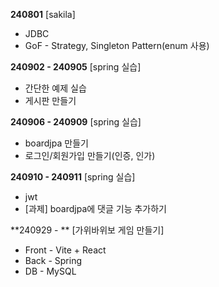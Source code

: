 **240801**
[sakila]
* JDBC
* GoF - Strategy, Singleton Pattern(enum 사용)<br/>

**240902 - 240905**
[spring 실습]
* 간단한 예제 실습
* 게시판 만들기<br/>

**240906 - 240909**
[spring 실습]
* boardjpa 만들기
* 로그인/회원가입 만들기(인증, 인가)<br/>

**240910 - 240911**
[spring 실습]
* jwt
* [과제] boardjpa에 댓글 기능 추가하기<br/>

**240929 - **
[가위바위보 게임 만들기]
* Front - Vite + React
* Back - Spring
* DB - MySQL<br/>
